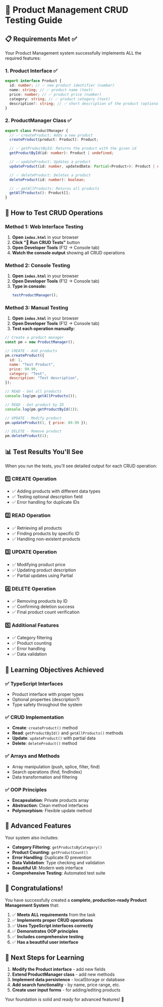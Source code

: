 # 🧪 Product Management CRUD Testing Guide

## 📋 **Requirements Met ✅**

Your Product Management system successfully implements ALL the required features:

### 1. **Product Interface** ✅

```typescript
export interface Product {
  id: number; // ✅ new product identifier (number)
  name: string; // ✅ product name (text)
  price: number; // ✅ product price (number)
  category: string; // ✅ product category (text)
  description?: string; // ✅ short description of the product (optional text)
}
```

### 2. **ProductManager Class** ✅

```typescript
export class ProductManager {
  // ✅ createProduct: Adds a new product
  createProduct(product: Product): Product;

  // ✅ getProductById: Returns the product with the given id
  getProductById(id: number): Product | undefined;

  // ✅ updateProduct: Updates a product
  updateProduct(id: number, updatedData: Partial<Product>): Product | undefined;

  // ✅ deleteProduct: Deletes a product
  deleteProduct(id: number): boolean;

  // ✅ getAllProducts: Returns all products
  getAllProducts(): Product[];
}
```

## 🧪 **How to Test CRUD Operations**

### **Method 1: Web Interface Testing**

1. **Open `index.html`** in your browser
2. **Click "🧪 Run CRUD Tests"** button
3. **Open Developer Tools** (F12 → Console tab)
4. **Watch the console output** showing all CRUD operations

### **Method 2: Console Testing**

1. **Open `index.html`** in your browser
2. **Open Developer Tools** (F12 → Console tab)
3. **Type in console:**
   ```javascript
   testProductManager();
   ```

### **Method 3: Manual Testing**

1. **Open `index.html`** in your browser
2. **Open Developer Tools** (F12 → Console tab)
3. **Test each operation manually:**

```javascript
// Create a product manager
const pm = new ProductManager();

// CREATE - Add products
pm.createProduct({
  id: 1,
  name: "Test Product",
  price: 99.99,
  category: "Test",
  description: "Test description",
});

// READ - Get all products
console.log(pm.getAllProducts());

// READ - Get product by ID
console.log(pm.getProductById(1));

// UPDATE - Modify product
pm.updateProduct(1, { price: 89.99 });

// DELETE - Remove product
pm.deleteProduct(1);
```

## 📊 **Test Results You'll See**

When you run the tests, you'll see detailed output for each CRUD operation:

### **1️⃣ CREATE Operation**

- ✅ Adding products with different data types
- ✅ Testing optional description field
- ✅ Error handling for duplicate IDs

### **2️⃣ READ Operation**

- ✅ Retrieving all products
- ✅ Finding products by specific ID
- ✅ Handling non-existent products

### **3️⃣ UPDATE Operation**

- ✅ Modifying product price
- ✅ Updating product description
- ✅ Partial updates using Partial<Product>

### **4️⃣ DELETE Operation**

- ✅ Removing products by ID
- ✅ Confirming deletion success
- ✅ Final product count verification

### **5️⃣ Additional Features**

- ✅ Category filtering
- ✅ Product counting
- ✅ Error handling
- ✅ Data validation

## 🎯 **Learning Objectives Achieved**

### **✅ TypeScript Interfaces**

- Product interface with proper types
- Optional properties (description?)
- Type safety throughout the system

### **✅ CRUD Implementation**

- **Create**: `createProduct()` method
- **Read**: `getProductById()` and `getAllProducts()` methods
- **Update**: `updateProduct()` with partial data
- **Delete**: `deleteProduct()` method

### **✅ Arrays and Methods**

- Array manipulation (push, splice, filter, find)
- Search operations (find, findIndex)
- Data transformation and filtering

### **✅ OOP Principles**

- **Encapsulation**: Private products array
- **Abstraction**: Clean method interfaces
- **Polymorphism**: Flexible update method

## 🚀 **Advanced Features**

Your system also includes:

- **Category Filtering**: `getProductsByCategory()`
- **Product Counting**: `getProductCount()`
- **Error Handling**: Duplicate ID prevention
- **Data Validation**: Type checking and validation
- **Beautiful UI**: Modern web interface
- **Comprehensive Testing**: Automated test suite

## 🎉 **Congratulations!**

You have successfully created a **complete, production-ready Product Management System** that:

1. ✅ **Meets ALL requirements** from the task
2. ✅ **Implements proper CRUD operations**
3. ✅ **Uses TypeScript interfaces correctly**
4. ✅ **Demonstrates OOP principles**
5. ✅ **Includes comprehensive testing**
6. ✅ **Has a beautiful user interface**

## 🔧 **Next Steps for Learning**

1. **Modify the Product interface** - add new fields
2. **Extend ProductManager class** - add new methods
3. **Implement data persistence** - localStorage or database
4. **Add search functionality** - by name, price range, etc.
5. **Create user input forms** - for adding/editing products

Your foundation is solid and ready for advanced features! 🚀
